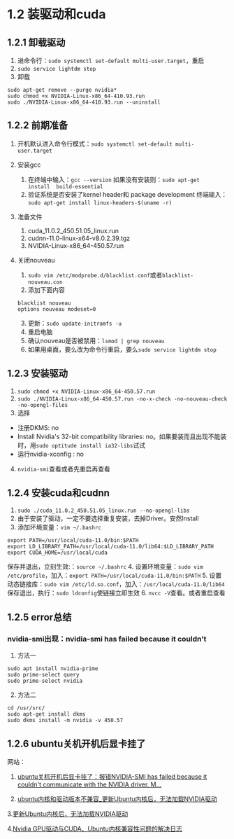 # 1.2 装驱动和cuda


## 1.2.1 卸载驱动
1. 进命令行：`sudo systemctl set-default multi-user.target`，重启
2. `sudo service lightdm stop`
3. 卸载
```shell
sudo apt-get remove --purge nvidia*
sudo chmod +x NVIDIA-Linux-x86_64-410.93.run
sudo ./NVIDIA-Linux-x86_64-410.93.run --uninstall
```


## 1.2.2 前期准备
1. 开机默认进入命令行模式：`sudo systemctl set-default multi-user.target`
2. 安装gcc
    1. 在终端中输入：`gcc --version`
    如果没有安装则：`sudo apt-get  install  build-essential`
    2. 验证系统是否安装了kernel header和 package development
    终端输入：`sudo apt-get install linux-headers-$(uname -r)`
    
3. 准备文件
    1. cuda_11.0.2_450.51.05_linux.run 
    2. cudnn-11.0-linux-x64-v8.0.2.39.tgz
    3. NVIDIA-Linux-x86_64-450.57.run

4. 关闭nouveau
    1. `sudo vim /etc/modprobe.d/blacklist.conf`或者`blacklist-nouveau.con`
    2. 添加下面内容
    ```shell
    blacklist nouveau
    options nouveau modeset=0
    ```
    3. 更新：`sudo update-initramfs -u`
    4. 重启电脑
    5. 确认nouveau是否被禁用：`lsmod | grep nouveau`
    6. 如果用桌面，要么改为命令行重启，要么`sudo service lightdm stop`


## 1.2.3 安装驱动
1. `sudo chmod +x NVIDIA-Linux-x86_64-450.57.run`
2. `sudo ./NVIDIA-Linux-x86_64-450.57.run -no-x-check -no-nouveau-check -no-opengl-files`
3. 选择
- 注册DKMS: no
- Install Nvidia's 32-bit compatibility libraries: no。如果要装而且出现不能装时，用`sudo optitude install ia32-libs`试试
- 运行nvidia-xconfig : no
4. `nvidia-smi`查看或者先重启再查看


## 1.2.4 安装cuda和cudnn
1. `sudo ./cuda_11.0.2_450.51.05_linux.run --no-opengl-libs`
2. 由于安装了驱动，一定不要选择重复安装，去掉Driver。安然Install
3. 添加环境变量：`vim ~/.bashrc`
```shell
export PATH=/usr/local/cuda-11.0/bin:$PATH
export LD_LIBRARY_PATH=/usr/local/cuda-11.0/lib64:$LD_LIBRARY_PATH
export CUDA_HOME=/usr/local/cuda
```
保存并退出，立刻生效:：`source ~/.bashrc`
4. 设置环境变量：`sudo vim /etc/profile`，加入：`export PATH=/usr/local/cuda-11.0/bin:$PATH`
5. 设置动态链接库：`sudo vim /etc/ld.so.conf`，加入：`/usr/local/cuda-11.0/lib64`
保存退出，执行：`sudo ldconfig`使链接立即生效
6. `nvcc -V`查看。或者重启查看


## 1.2.5 error总结
### nvidia-smi出现：nvidia-smi has failed because it couldn't
1. 方法一 
```shell
sudo apt install nvidia-prime
sudo prime-select query
sudo prime-select nvidia
```
2. 方法二
```shell
cd /usr/src/
sudo apt-get install dkms
sudo dkms install -m nvidia -v 450.57
```

## 1.2.6 ubuntu关机开机后显卡挂了
网站：

1. [ubuntu关机开机后显卡挂了：报错NVIDIA-SMI has failed because it couldn't communicate with the NVIDIA driver. M...](https://www.jianshu.com/p/3cedce05a481)


2. [ubuntu内核和驱动版本不兼容_更新Ubuntu内核后，无法加载NVIDIA驱动](https://blog.csdn.net/weixin_42619448/article/details/112011272)

3.[更新Ubuntu内核后，无法加载NVIDIA驱动](https://zhuanlan.zhihu.com/p/167839204)

4.[Nvidia GPU驱动与CUDA、Ubuntu内核兼容性问题的解决日志](https://zhuanlan.zhihu.com/p/50033643)